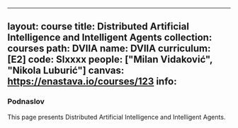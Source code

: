 
---
layout: course
title: Distributed Artificial Intelligence and Intelligent Agents
collection: courses
path: DVIIA
name: DVIIA
curriculum: [E2]
code: SIxxxx
people: ["Milan Vidaković", "Nikola Luburić"]
canvas: https://enastava.io/courses/123
info:
---


### Podnaslov

This page presents Distributed Artificial Intelligence and Intelligent Agents.
